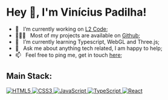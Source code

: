 # Hey 👋, I'm Vinícius Padilha!

- 🔭 &nbsp; I’m currently working on [L2 Code](https://www.linkedin.com/company/l2code-dev/mycompany/);
- 👨🏻‍💻 &nbsp; Most of my projects are available on [Github](https://github.com/vinciuspad?tab=repositories);
- 🌱 &nbsp; I’m currently learning Typescript, WebGL and Three.js; 
- 💬 &nbsp; Ask me about anything tech related, I am happy to help;
- 📫 &nbsp; Feel free to ping me, get in touch [here](https://viniciuspad.github.io);
<!-- - 📝 &nbsp; Checkout my [resume](https://docs.google.com/document/d/12TGzUHwg-M69elQ_ZGRIO-jlwXl1UIzDNe2s8mmCsQM/edit?usp=sharing); -->

## Main Stack:

<a href="#">
  <img
    alt="HTML5"
    src="https://img.shields.io/badge/html5-%23E34F26.svg?style=for-the-badge&amp;logo=html5&amp;logoColor=white"
  />
</a>

<a href="#">
  <img
    alt="CSS3"
    src="https://img.shields.io/badge/css3-%231572B6.svg?style=for-the-badge&amp;logo=css3&amp;logoColor=white"
  />
</a>

<a href="#">
  <img
    alt="JavaScript"
    src="https://img.shields.io/badge/javascript-%23323330.svg?style=for-the-badge&amp;logo=javascript&amp;logoColor=%23F7DF1E"
  />
</a>

<a href="#">
  <img
    alt="TypeScript"
    src="https://img.shields.io/badge/typescript-%23007ACC.svg?style=for-the-badge&logo=typescript&logoColor=white"
  />
</a>

<a href="#">
  <img
    alt="React"
    src="https://img.shields.io/badge/react-%2320232a.svg?style=for-the-badge&amp;logo=react&amp;logoColor=%2361DAFB"
  />
</a>

<br />
